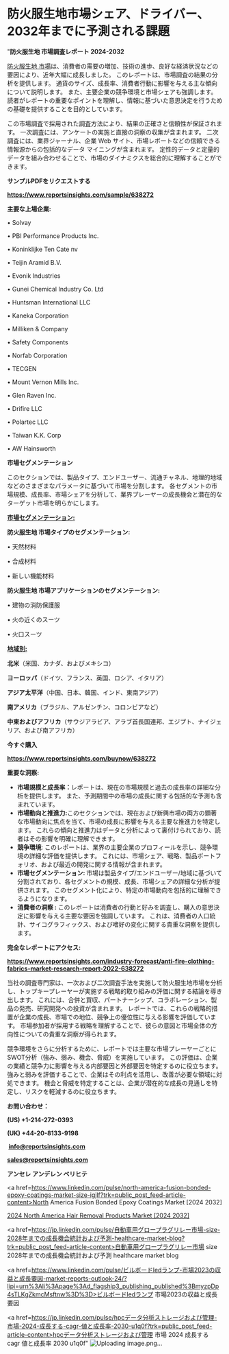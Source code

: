 # 防火服生地市場シェア、ドライバー、2032年までに予測される課題

"<strong>防火服生地 市場調査レポート 2024-2032</strong>

<a href=https://www.reportsinsights.com/sample/638272>防火服生地 市場</a>は、消費者の需要の増加、技術の進歩、良好な経済状況などの要因により、近年大幅に成長しました。 このレポートは、市場調査の結果の分析を提供します。 通貨のサイズ、成長率、消費者行動に影響を与える主な傾向について説明します。 また、主要企業の競争環境と市場シェアも強調します。 読者がレポートの重要なポイントを理解し、情報に基づいた意思決定を行うための基礎を提供することを目的としています。

この市場調査で採用された調査方法により、結果の正確さと信頼性が保証されます。 一次調査には、アンケートの実施と直接の洞察の収集が含まれます。 二次調査には、業界ジャーナル、企業 Web サイト、市場レポートなどの信頼できる情報源からの包括的なデータ マイニングが含まれます。 定性的データと定量的データを組み合わせることで、市場のダイナミクスを総合的に理解することができます。

<strong><b>サンプルPDFをリクエストする</b></strong>

<a href=https://www.reportsinsights.com/sample/638272><strong><u>https://www.reportsinsights.com/sample/638272</u></strong></a>

<strong>主要な上場企業:</strong>

• Solvay

• PBI Performance Products Inc.

• Koninklijke Ten Cate nv

• Teijin Aramid B.V.

• Evonik Industries

• Gunei Chemical Industry Co. Ltd

• Huntsman International LLC

• Kaneka Corporation

• Milliken & Company

• Safety Components

• Norfab Corporation

• TECGEN

• Mount Vernon Mills Inc.

• Glen Raven Inc.

• Drifire LLC

• Polartec LLC

• Taiwan K.K. Corp

• AW Hainsworth

<strong>市場セグメンテーション</strong>

このセクションでは、製品タイプ、エンドユーザー、流通チャネル、地理的地域などのさまざまなパラメータに基づいて市場を分割します。 各セグメントの市場規模、成長率、市場シェアを分析して、業界プレーヤーの成長機会と潜在的なターゲット市場を明らかにします。

<strong><u>市場セグメンテーション</u></strong><strong><u>:</u></strong>

<strong>防火服生地 市場タイプのセグメンテーション:</strong>

• 天然材料

• 合成材料

• 新しい機能材料

<strong>防火服生地 市場アプリケーションのセグメンテーション:</strong>

• 建物の消防保護服

• 火の近くのスーツ

• 火口スーツ

<strong><u>地域別</u></strong><strong><u>:</u></strong>

<strong>北米</strong>（米国、カナダ、およびメキシコ）

<strong>ヨーロッパ</strong>（ドイツ、フランス、英国、ロシア、イタリア）

<strong>アジア太平洋</strong>（中国、日本、韓国、インド、東南アジア）

<strong>南アメリカ</strong>（ブラジル、アルゼンチン、コロンビアなど）

<strong>中東およびアフリカ</strong>（サウジアラビア、アラブ首長国連邦、エジプト、ナイジェリア、および南アフリカ）

<strong>今すぐ購入</strong>

<a href=https://www.reportsinsights.com/buynow/638272><strong><u>https://www.reportsinsights.com/buynow/638272</u></strong></a>

<strong>重要な洞察:</strong>
<ul>
  <li><strong>市場規模と成長率：</strong>レポートは、現在の市場規模と過去の成長率の詳細な分析を提供します。 また、予測期間中の市場の成長に関する包括的な予測も含まれています。</li>
  <li><strong>市場動向と推進力:</strong>このセクションでは、現在および新興市場の両方の顕著な市場動向に焦点を当て、市場の成長に影響を与える主要な推進力を特定します。 これらの傾向と推進力はデータと分析によって裏付けられており、読者はその影響を明確に理解できます。</li>
  <li><strong>競争環境</strong>: このレポートは、業界の主要企業のプロフィールを示し、競争環境の詳細な評価を提供します。 これには、市場シェア、戦略、製品ポートフォリオ、および最近の開発に関する情報が含まれます。</li>
  <li><strong>市場セグメンテーション: </strong>市場は製品タイプ/エンドユーザー/地域に基づいて分割されており、各セグメントの規模、成長、市場シェアの詳細な分析が提供されます。 このセグメント化により、特定の市場動向を包括的に理解できるようになります。</li>
  <li><strong>消費者の洞察 : </strong>このレポートは消費者の行動と好みを調査し、購入の意思決定に影響を与える主要な要因を強調しています。 これは、消費者の人口統計、サイコグラフィックス、および嗜好の変化に関する貴重な洞察を提供します。</li>
</ul>
<strong>完全なレポートにアクセス:</strong>

<a href=https://www.reportsinsights.com/industry-forecast/anti-fire-clothing-fabrics-market-research-report-2022-638272><strong><u><b>https://www.reportsinsights.com/industry-forecast/anti-fire-clothing-fabrics-market-research-report-2022-638272</b></u></strong></a>

当社の調査専門家は、一次および二次調査手法を実施して防火服生地市場を分析し、トップキープレーヤーが実施する戦略的取り組みの評価に関する結論を導き出します。 これには、合併と買収、パートナーシップ、コラボレーション、製品の発売、研究開発への投資が含まれます。 レポートでは、これらの戦略的措置が企業の成長、市場での地位、競争上の優位性に与える影響を評価しています。 市場参加者が採用する戦略を理解することで、彼らの意図と市場全体の方向性についての貴重な洞察が得られます。

競争環境をさらに分析するために、レポートでは主要な市場プレーヤーごとにSWOT分析（強み、弱み、機会、脅威）を実施しています。 この評価は、企業の業績と競争力に影響を与える内部要因と外部要因を特定するのに役立ちます。 強みと弱みを評価することで、企業はその利点を活用し、改善が必要な領域に対処できます。 機会と脅威を特定することは、企業が潜在的な成長の見通しを特定し、リスクを軽減するのに役立ちます。

<strong>お問い合わせ：</strong>

<strong>(US) +1-214-272-0393</strong>

<strong>(UK) +44-20-8133-9198</strong>

<strong> </strong><a href=info@reportsinsights.com><strong><u>info@reportsinsights.com</u></strong></a>

<a href=sales@reportsinsights.com><strong><u>sales@reportsinsights.com</u></strong></a>

<strong>アンセレ アンデレン ベリヒテ</strong>

<a href=https://www.linkedin.com/pulse/north-america-fusion-bonded-epoxy-coatings-market-size-igjlf?trk=public_post_feed-article-content>North America Fusion Bonded Epoxy Coatings Market [2024 2032]</a>

<a href=https://www.linkedin.com/pulse/2024-north-america-hair-removal-products-market-zjllf/>2024 North America Hair Removal Products Market [2024 2032]</a>

<a href=https://jp.linkedin.com/pulse/自動車用グロープラグリレー市場-size-2028年までの成長機会統計および予測-healthcare-market-blog?trk=public_post_feed-article-content>自動車用グロープラグリレー市場 size 2028年までの成長機会統計および予測 healthcare market blog</a>

<a href=https://www.linkedin.com/pulse/ビルボードledランプ-市場2023の収益と成長要因-market-reports-outlook-24/?lipi=urn%3Ali%3Apage%3Ad_flagship3_publishing_published%3BmyzpDp4sTLKgZkmcMsftnw%3D%3D>ビルボードledランプ 市場2023の収益と成長要因</a>

<a href=https://jp.linkedin.com/pulse/hpcデータ分析ストレージおよび管理-市場-2024-成長する-cagr-値と成長率-2030-u1q0f?trk=public_post_feed-article-content>hpcデータ分析ストレージおよび管理 市場 2024 成長する cagr 値と成長率 2030 u1q0f</a>"
![Uploading image.png…]()
